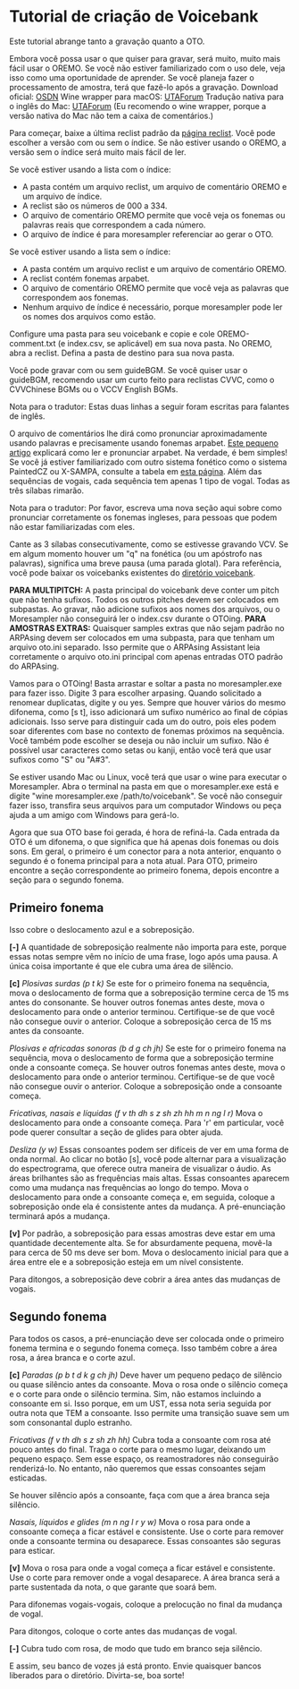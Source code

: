# Tutorial de criação de Voicebank

Este tutorial abrange tanto a gravação quanto a OTO.

Embora você possa usar o que quiser para gravar, será muito, muito mais fácil usar o OREMO. Se você não estiver familiarizado com o uso dele, veja isso como uma oportunidade de aprender. Se você planeja fazer o processamento de amostra, terá que fazê-lo após a gravação.
Download oficial: [OSDN]()
Wine wrapper para macOS: [UTAForum]()
Tradução nativa para o inglês do Mac: [UTAForum]()
(Eu recomendo o wine wrapper, porque a versão nativa do Mac não tem a caixa de comentários.)

Para começar, baixe a última reclist padrão da [página reclist](). Você pode escolher a versão com ou sem o índice. Se não estiver usando o OREMO, a versão sem o índice será muito mais fácil de ler.

Se você estiver usando a lista com o índice:
- A pasta contém um arquivo reclist, um arquivo de comentário OREMO e um arquivo de índice.
- A reclist são os números de 000 a 334.
- O arquivo de comentário OREMO permite que você veja os fonemas ou palavras reais que correspondem a cada número.
- O arquivo de índice é para moresampler referenciar ao gerar o OTO.

Se você estiver usando a lista sem o índice:
- A pasta contém um arquivo reclist e um arquivo de comentário OREMO.
- A reclist contém fonemas arpabet.
- O arquivo de comentário OREMO permite que você veja as palavras que correspondem aos fonemas.
- Nenhum arquivo de índice é necessário, porque moresampler pode ler os nomes dos arquivos como estão.

Configure uma pasta para seu voicebank e copie e cole OREMO-comment.txt (e index.csv, se aplicável) em sua nova pasta. No OREMO, abra a reclist. Defina a pasta de destino para sua nova pasta.

Você pode gravar com ou sem guideBGM. Se você quiser usar o guideBGM, recomendo usar um curto feito para reclistas CVVC, como o CVVChinese BGMs ou o VCCV English BGMs.

Nota para o tradutor: Estas duas linhas a seguir foram escritas para falantes de inglês.

O arquivo de comentários lhe dirá como pronunciar aproximadamente usando palavras e precisamente usando fonemas arpabet. [Este pequeno artigo]() explicará como ler e pronunciar arpabet. Na verdade, é bem simples! Se você já estiver familiarizado com outro sistema fonético como o sistema PaintedCZ ou X-SAMPA, consulte a tabela em [esta página]().
Além das sequências de vogais, cada sequência tem apenas 1 tipo de vogal. Todas as três sílabas rimarão.

Nota para o tradutor: Por favor, escreva uma nova seção aqui sobre como pronunciar corretamente os fonemas ingleses, para pessoas que podem não estar familiarizadas com eles.

Cante as 3 sílabas consecutivamente, como se estivesse gravando VCV. Se em algum momento houver um "q" na fonética (ou um apóstrofo nas palavras), significa uma breve pausa (uma parada glotal).
Para referência, você pode baixar os voicebanks existentes do [diretório voicebank]().

**PARA MULTIPITCH:** A pasta principal do voicebank deve conter um pitch que não tenha sufixos. Todos os outros pitches devem ser colocados em subpastas. Ao gravar, não adicione sufixos aos nomes dos arquivos, ou o Moresampler não conseguirá ler o index.csv durante o OTOing.
**PARA AMOSTRAS EXTRAS:** Quaisquer samples extras que não sejam padrão no ARPAsing devem ser colocados em uma subpasta, para que tenham um arquivo oto.ini separado. Isso permite que o ARPAsing Assistant leia corretamente o arquivo oto.ini principal com apenas entradas OTO padrão do ARPAsing.

Vamos para o OTOing! Basta arrastar e soltar a pasta no moresampler.exe para fazer isso.
Digite 3 para escolher arpasing. Quando solicitado a renomear duplicatas, digite y ou yes. Sempre que houver vários do mesmo difonema, como [s t], isso adicionará um sufixo numérico ao final de cópias adicionais. Isso serve para distinguir cada um do outro, pois eles podem soar diferentes com base no contexto de fonemas próximos na sequência. Você também pode escolher se deseja ou não incluir um sufixo. Não é possível usar caracteres como setas ou kanji, então você terá que usar sufixos como "S" ou "A#3".

Se estiver usando Mac ou Linux, você terá que usar o wine para executar o Moresampler. Abra o terminal na pasta em que o moresampler.exe está e digite "wine moresampler.exe /path/to/voicebank". Se você não conseguir fazer isso, transfira seus arquivos para um computador Windows ou peça ajuda a um amigo com Windows para gerá-lo.

Agora que sua OTO base foi gerada, é hora de refiná-la. Cada entrada da OTO é um difonema, o que significa que há apenas dois fonemas ou dois sons. Em geral, o primeiro é um conector para a nota anterior, enquanto o segundo é o fonema principal para a nota atual. Para OTO, primeiro encontre a seção correspondente ao primeiro fonema, depois encontre a seção para o segundo fonema.

## Primeiro fonema

Isso cobre o deslocamento azul e a sobreposição.

**[-]**
A quantidade de sobreposição realmente não importa para este, porque essas notas sempre vêm no início de uma frase, logo após uma pausa. A única coisa importante é que ele cubra uma área de silêncio.

**[c]**
*Plosivas surdas (p t k)*
Se este for o primeiro fonema na sequência, mova o deslocamento de forma que a sobreposição termine cerca de 15 ms antes do consonante.
Se houver outros fonemas antes deste, mova o deslocamento para onde o anterior terminou. Certifique-se de que você não consegue ouvir o anterior. Coloque a sobreposição cerca de 15 ms antes da consoante.

*Plosivas e africadas sonoras (b d g ch jh)*
Se este for o primeiro fonema na sequência, mova o deslocamento de forma que a sobreposição termine onde a consoante começa.
Se houver outros fonemas antes deste, mova o deslocamento para onde o anterior terminou. Certifique-se de que você não consegue ouvir o anterior. Coloque a sobreposição onde a consoante começa.

*Fricativas, nasais e líquidas (f v th dh s z sh zh hh m n ng l r)*
Mova o deslocamento para onde a consoante começa. Para 'r' em particular, você pode querer consultar a seção de glides para obter ajuda.

*Desliza (y w)*
Essas consoantes podem ser difíceis de ver em uma forma de onda normal. Ao clicar no botão [s], você pode alternar para a visualização do espectrograma, que oferece outra maneira de visualizar o áudio. As áreas brilhantes são as frequências mais altas. Essas consoantes aparecem como uma mudança nas frequências ao longo do tempo.
Mova o deslocamento para onde a consoante começa e, em seguida, coloque a sobreposição onde ela é consistente antes da mudança. A pré-enunciação terminará após a mudança.

**[v]**
Por padrão, a sobreposição para essas amostras deve estar em uma quantidade decentemente alta. Se for absurdamente pequena, movê-la para cerca de 50 ms deve ser bom.
Mova o deslocamento inicial para que a área entre ele e a sobreposição esteja em um nível consistente.

Para ditongos, a sobreposição deve cobrir a área antes das mudanças de vogais.

## Segundo fonema

Para todos os casos, a pré-enunciação deve ser colocada onde o primeiro fonema termina e o segundo fonema começa. Isso também cobre a área rosa, a área branca e o corte azul.

**[c]**
*Paradas (p b t d k g ch jh)*
Deve haver um pequeno pedaço de silêncio ou quase silêncio antes da consoante. Mova o rosa onde o silêncio começa e o corte para onde o silêncio termina. Sim, não estamos incluindo a consoante em si. Isso porque, em um UST, essa nota seria seguida por outra nota que TEM a consoante. Isso permite uma transição suave sem um som consonantal duplo estranho.

*Fricativas (f v th dh s z sh zh hh)*
Cubra toda a consoante com rosa até pouco antes do final. Traga o corte para o mesmo lugar, deixando um pequeno espaço. Sem esse espaço, os reamostradores não conseguirão renderizá-lo. No entanto, não queremos que essas consoantes sejam esticadas.

Se houver silêncio após a consoante, faça com que a área branca seja silêncio.

*Nasais, líquidos e glides (m n ng l r y w)*
Mova o rosa para onde a consoante começa a ficar estável e consistente. Use o corte para remover onde a consoante termina ou desaparece. Essas consoantes são seguras para esticar.

**[v]**
Mova o rosa para onde a vogal começa a ficar estável e consistente. Use o corte para remover onde a vogal desaparece. A área branca será a parte sustentada da nota, o que garante que soará bem.

Para difonemas vogais-vogais, coloque a prelocução no final da mudança de vogal.

Para ditongos, coloque o corte antes das mudanças de vogal.

**[-]**
Cubra tudo com rosa, de modo que tudo em branco seja silêncio.

E assim, seu banco de vozes já está pronto. Envie quaisquer bancos liberados para o diretório. Divirta-se, boa sorte!